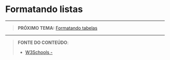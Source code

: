 # Formatando listas





***

> **PRÓXIMO TEMA:** [Formatando tabelas](/conteudo/13-tabelas)

***


> **FONTE DO CONTEÚDO**:
>
> - [W3Schools - ]()
